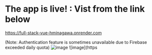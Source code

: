 # The app is live! : Vist from the link below
https://full-stack-vue-hminagawa.onrender.com

(Note: Authentication feature is sometimes unavailable due to Firebase exceeded daily quota)
![image](https://github.com/hikaruminagawa/vuejs-creating-and-hosting-a-full-stack-site-4359014/assets/96165184/86b42e0f-23f9-4164-9401-1a8839155230)
![image](https
